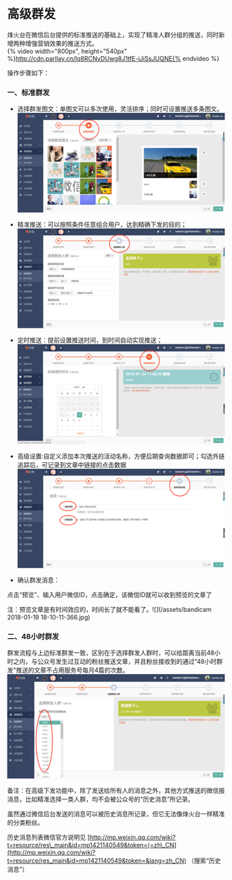 # 高级群发

烽火台在微信后台提供的标准推送的基础上，实现了精准人群分组的推送，同时新增两种增强营销效果的推送方式。  
{% video width="800px", height="540px" %}http://cdn.parllay.cn/lq8RCNvDUwg8J1tfE-iJiSsJUQNE{% endvideo %}

操作步骤如下：

### 一、标准群发

* 选择群发图文：单图文可以多次使用，灵活排序；同时可设置推送多条图文。![](/assets/import.png)

* 精准推送：可以按照条件任意组合用户，达到精确下发的目的；![](/assets/1516356291%281%29.png)

* 定时推送：提前设置推送时间，到时间自动实现推送；![](/assets/1516592656.png)

* 高级设置:自定义添加本次推送的活动名称，方便后期查询数据即可；勾选外链追踪后，可记录到文章中链接的点击数据![](/assets/1516593000%281%29.jpg)

* 确认群发消息：

点击“预览”、输入用户微信ID，点击确定，该微信ID就可以收到预览的文章了

注：预览文章是有时间效应的，时间长了就不能看了。![](/assets/bandicam 2018-01-19 18-10-11-366.jpg)

### 二、48小时群发

群发流程与上边标准群发一致，区别在于选择群发人群时，可以给距离当前48小时之内，与公众号发生过互动的粉丝推送文章，并且粉丝接收到的通过“48小时群发”推送的文章不占用服务号每月4篇的次数。![](/assets/1516357023%281%29.png)

备注：在高级下发功能中，除了发送给所有人的消息之外，其他方式推送的微信报消息，比如精准选择一类人群，均不会被公众号的“历史消息”所记录。

虽然通过微信后台发送的消息可以被历史消息所记录，但它无法像烽火台一样精准的分类粉丝。

历史消息列表微信官方说明见 [http://mp.weixin.qq.com/wiki?t=resource/res\_main&id=mp1421140549&token=⟨=zh\_CN](http://mp.weixin.qq.com/wiki?t=resource/res_main&id=mp1421140549&token=&lang=zh_CN) （搜索“历史消息”）

